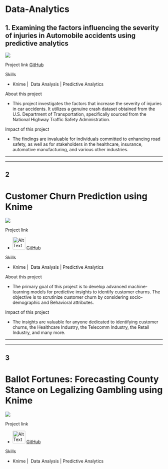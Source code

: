 # Data-Analytics


## 1. Examining the factors influencing the severity of injuries in Automobile accidents using predictive analytics

![](/assets/carcrash.jpeg)

Project link
[GitHub](https://github.com/RishithaGanagoni/Data-Analytics/tree/main/Examining%20the%20factors%20influencing%20the%20severity%20of%20injuries%20in%20Automobile%20accidents%20using%20predictive%20analytics)

Skills
- Knime |  Data Analysis | Predictive Analytics 

About this project
- This project investigates the factors that increase the severity of injuries in car accidents. It utilizes a genuine crash dataset obtained from the U.S. Department of Transportation, specifically sourced from the National Highway Traffic Safety Administration.

Impact of this project
- The findings are invaluable for individuals committed to enhancing road safety, as well as for stakeholders in the healthcare, insurance, automotive manufacturing, and various other industries.

********************************************************************************************************************************
********************************************************************************************************************************


## 2
<h1>Customer Churn Prediction using Knime</h1> 

![](/assets/churn.jpeg)

Project link
- <img src="/assets/github.jpeg" alt="Alt Text" width="40" height="40"> [GitHub](https://github.com/PNaveenVarma/Customer-Churn-Prediction)

Skills
- Knime |  Data Analysis | Predictive Analytics 

About this project
- The primary goal of this project is to develop advanced machine-learning models for predictive insights to identify customer churns. The objective is to scrutinize customer churn by considering socio-demographic and Behavioral attributes.

Impact of this project
- The insights are valuable for anyone dedicated to identifying customer churns, the Healthcare Industry, the Telecomm Industry, the Retail Industry, and many more.

********************************************************************************************************************************
********************************************************************************************************************************

## 3
<h1>Ballot Fortunes: Forecasting County Stance on Legalizing Gambling using Knime</h1> 

![](/assets/gambling.jpeg)

Project link
- <img src="/assets/github.jpeg" alt="Alt Text" width="40" height="40"> [GitHub](https://github.com/PNaveenVarma/Ballot-Fortunes-Forecasting-County-Stance-on-Legalizing-Gaming)

Skills
- Knime |  Data Analysis | Predictive Analytics 
